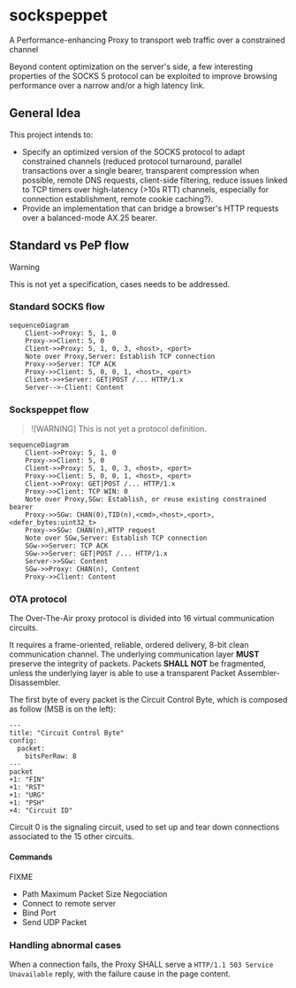 # sockspeppet
A Performance-enhancing Proxy to transport web traffic over a constrained channel

Beyond content optimization on the server's side, a few interesting properties of the SOCKS 5 protocol can be exploited to improve browsing performance over a narrow and/or a high latency link.

## General Idea
This project intends to:
  * Specify an optimized version of the SOCKS protocol to adapt constrained channels (reduced protocol turnaround, parallel transactions over a single bearer, transparent compression when possible, remote DNS requests, client-side filtering, reduce issues linked to TCP timers over high-latency (>10s RTT) channels, especially for connection establishment, remote cookie caching?).
  * Provide an implementation that can bridge a browser's HTTP requests over a balanced-mode AX.25 bearer.

## Standard vs PeP flow
> [!WARNING]
> This is not yet a specification, cases needs to be addressed.


### Standard SOCKS flow
```mermaid
sequenceDiagram
    Client->>Proxy: 5, 1, 0
    Proxy->>Client: 5, 0
    Client->>Proxy: 5, 1, 0, 3, <host>, <port>
    Note over Proxy,Server: Establish TCP connection
    Proxy->>Server: TCP ACK
    Proxy->>Client: 5, 0, 0, 1, <host>, <port>
    Client->>+Server: GET|POST /... HTTP/1.x
    Server-->-Client: Content
```

### Sockspeppet flow
> ![WARNING]
> This is not yet a protocol definition.

```mermaid
sequenceDiagram
    Client->>Proxy: 5, 1, 0
    Proxy->>Client: 5, 0
    Client->>Proxy: 5, 1, 0, 3, <host>, <port>
    Proxy->>Client: 5, 0, 0, 1, <host>, <port>
    Client->>Proxy: GET|POST /... HTTP/1.x
    Proxy->>Client: TCP WIN: 0
    Note over Proxy,SGw: Establish, or reuse existing constrained bearer
    Proxy->>SGw: CHAN(0),TID(n),<cmd>,<host>,<port>,<defer_bytes:uint32_t>
    Proxy->>SGw: CHAN(n),HTTP request
    Note over SGw,Server: Establish TCP connection
    SGw->>Server: TCP ACK
    SGw->>Server: GET|POST /... HTTP/1.x
    Server->>SGw: Content
    SGw->>Proxy: CHAN(n), Content
    Proxy->>Client: Content
```

### OTA protocol
The Over-The-Air proxy protocol is divided into 16 virtual communication circuits. 

It requires a frame-oriented, reliable, ordered delivery, 8-bit clean communication channel. The underlying communication layer **MUST** preserve the integrity of packets. Packets **SHALL NOT** be fragmented, unless the underlying layer is able to use a transparent Packet Assembler-Disassembler.

The first byte of every packet is the Circuit Control Byte, which is composed as follow (MSB is on the left):
```mermaid
---
title: "Circuit Control Byte"
config:
  packet:
    bitsPerRow: 8
---
packet
+1: "FIN"
+1: "RST"
+1: "URG"
+1: "PSH"
+4: "Circuit ID"
```

Circuit 0 is the signaling circuit, used to set up and tear down connections associated to the 15 other circuits.

#### Commands
FIXME

- Path Maximum Packet Size Negociation
- Connect to remote server
- Bind Port
- Send UDP Packet

### Handling abnormal cases
When a connection fails, the Proxy SHALL serve a `HTTP/1.1 503 Service Unavailable` reply, with the failure cause in the page content.
